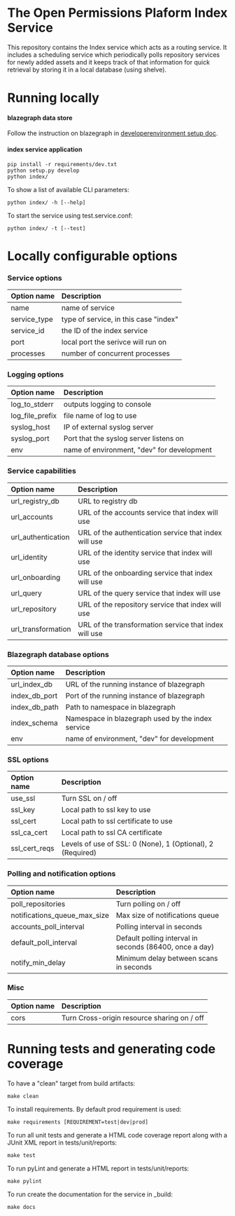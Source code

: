 The Open Permissions Plaform Index Service
==========================================

This repository contains the Index service which acts as a routing service.
It includes a scheduling service which periodically polls repository services
for newly added assets and it keeps track of that information for quick retrieval 
by storing it in a local database (using shelve).

Running locally
===============
#### blazegraph data store

Follow the instruction on blazegraph in [developerenvironment setup doc]( https://github.com/openpermissions/dev-environment#blazegraph).

#### index service application
```
pip install -r requirements/dev.txt
python setup.py develop
python index/
```

To show a list of available CLI parameters:

```
python index/ -h [--help]
```

To start the service using test.service.conf:

```
python index/ -t [--test]
```


Locally configurable options
===========================

### Service options
| Option name        | Description                           |
|:-------------      |:-------------                         |
| name               | name of service                       |
| service_type       | type of service, in this case "index" |
| service_id         | the ID of the index service           |
| port               | local port the serivce will run on    |
| processes          | number of concurrent processes        |

### Logging options
| Option name        | Description                                |
|:-------------      |:-------------                              |
| log_to_stderr      | outputs logging to console                 |
| log_file_prefix    | file name of log to use                    |
| syslog_host        | IP of external syslog server               |
| syslog_port        | Port that the syslog server listens on     |
| env                | name of environment, "dev" for development |

### Service capabilities
| Option name        | Description                                           |
|:-------------      |:-------------                                         |
| url_registry_db    | URL to registry db                                    |
| url_accounts       | URL of the accounts service that index will use       |
| url_authentication | URL of the authentication service that index will use |
| url_identity       | URL of the identity service that index will use       |
| url_onboarding     | URL of the onboarding service that index will use     |
| url_query          | URL of the query service that index will use          |
| url_repository     | URL of the repository service that index will use     |
| url_transformation | URL of the transformation service that index will use |

### Blazegraph database options
| Option name        | Description                                        |
|:-------------      |:-------------                                      |
| url_index_db       | URL of the running instance of blazegraph          |
| index_db_port      | Port of the running instance of blazegraph         |
| index_db_path      | Path to namespace in blazegraph                    |
| index_schema       | Namespace in blazegraph used by the index service  |
| env                | name of environment, "dev" for development         |

### SSL options
| Option name      | Description                                                |
|:-------------    |:-------------                                              |
| use_ssl          | Turn SSL on / off                                          |
| ssl_key          | Local path to ssl key to use                               |
| ssl_cert         | Local path to ssl certificate to use                       |
| ssl_ca_cert      | Local path to ssl CA certificate                           |
| ssl_cert_reqs    | Levels of use of SSL: 0 (None), 1 (Optional), 2 (Required) |

### Polling and notification options
| Option name                  | Description                                             |
|:-------------                |:-------------                                           |
| poll_repositories            | Turn polling on / off                                   |
| notifications_queue_max_size | Max size of notifications queue                         |
| accounts_poll_interval       | Polling interval in seconds                             |
| default_poll_interval        | Default polling interval in seconds (86400, once a day) |
| notify_min_delay             | Minimum delay between scans in seconds                  |

### Misc
| Option name   | Description                                 |
|:------------- |:-------------                               |
| cors          | Turn Cross-origin resource sharing on / off |


Running tests and generating code coverage
==========================================
To have a "clean" target from build artifacts:

```
make clean
```

To install requirements. By default prod requirement is used:

```
make requirements [REQUIREMENT=test|dev|prod]
```

To run all unit tests and generate a HTML code coverage report along with a
JUnit XML report in tests/unit/reports:

```
make test
```

To run pyLint and generate a HTML report in tests/unit/reports:

```
make pylint
```

To run create the documentation for the service in _build:

```
make docs
```
